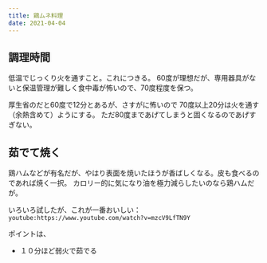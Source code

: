 ```yaml
---
title: 鶏ムネ料理
date: 2021-04-04
---
```


## 調理時間

低温でじっくり火を通すこと。これにつきる。
60度が理想だが、専用器具がないと保温管理が難しく食中毒が怖いので、70度程度を保つ。

厚生省のだと60度で12分とあるが、さすがに怖いので 70度以上20分は火を通す（余熱含めて）ようにする。
ただ80度まであげてしまうと固くなるのであげすぎない。

<LinkExternal url="https://www.mhlw.go.jp/file/06-Seisakujouhou-11130500-Shokuhinanzenbu/0000071198.pdf"/>

## 茹でて焼く
鶏ハムなどが有名だが、やはり表面を焼いたほうが香ばしくなる。皮も食べるのであれば焼く一択。
カロリー的に気になり油を極力減らしたいのなら鶏ハムだが。

いろいろ試したが、これが一番おいしい：
`youtube:https://www.youtube.com/watch?v=mzcV9LfTN9Y`

ポイントは、

- １０分ほど弱火で茹でる

